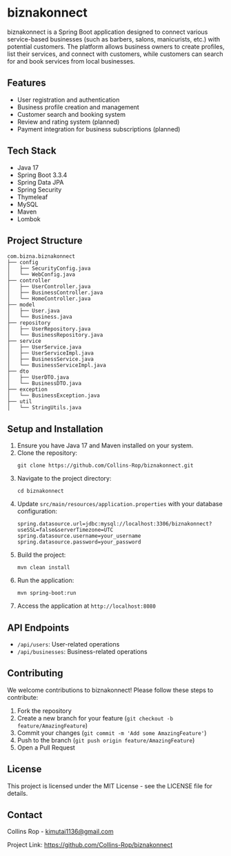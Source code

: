 # biznakonnect

biznakonnect is a Spring Boot application designed to connect various service-based businesses (such as barbers, salons, manicurists, etc.) with potential customers. The platform allows business owners to create profiles, list their services, and connect with customers, while customers can search for and book services from local businesses.

## Features

- User registration and authentication
- Business profile creation and management
- Customer search and booking system
- Review and rating system (planned)
- Payment integration for business subscriptions (planned)

## Tech Stack

- Java 17
- Spring Boot 3.3.4
- Spring Data JPA
- Spring Security
- Thymeleaf
- MySQL
- Maven
- Lombok

## Project Structure

```
com.bizna.biznakonnect
├── config
│   ├── SecurityConfig.java
│   └── WebConfig.java
├── controller
│   ├── UserController.java
│   ├── BusinessController.java
│   └── HomeController.java
├── model
│   ├── User.java
│   └── Business.java
├── repository
│   ├── UserRepository.java
│   └── BusinessRepository.java
├── service
│   ├── UserService.java
│   ├── UserServiceImpl.java
│   ├── BusinessService.java
│   └── BusinessServiceImpl.java
├── dto
│   ├── UserDTO.java
│   └── BusinessDTO.java
├── exception
│   └── BusinessException.java
├── util
│   └── StringUtils.java
```

## Setup and Installation

1. Ensure you have Java 17 and Maven installed on your system.
2. Clone the repository:
   ```
   git clone https://github.com/Collins-Rop/biznakonnect.git
   ```
3. Navigate to the project directory:
   ```
   cd biznakonnect
   ```
4. Update `src/main/resources/application.properties` with your database configuration:
   ```
   spring.datasource.url=jdbc:mysql://localhost:3306/biznakonnect?useSSL=false&serverTimezone=UTC
   spring.datasource.username=your_username
   spring.datasource.password=your_password
   ```
5. Build the project:
   ```
   mvn clean install
   ```
6. Run the application:
   ```
   mvn spring-boot:run
   ```
7. Access the application at `http://localhost:8080`

## API Endpoints

- `/api/users`: User-related operations
- `/api/businesses`: Business-related operations


## Contributing

We welcome contributions to biznakonnect! Please follow these steps to contribute:

1. Fork the repository
2. Create a new branch for your feature (`git checkout -b feature/AmazingFeature`)
3. Commit your changes (`git commit -m 'Add some AmazingFeature'`)
4. Push to the branch (`git push origin feature/AmazingFeature`)
5. Open a Pull Request

## License

This project is licensed under the MIT License - see the LICENSE file for details.

## Contact

Collins Rop - kimutai1136@gmail.com

Project Link: https://github.com/Collins-Rop/biznakonnect

